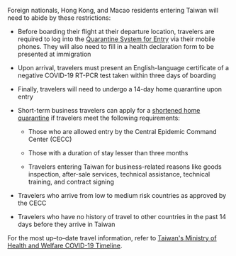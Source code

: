 Foreign nationals, Hong Kong, and Macao residents entering Taiwan will need to abide by these restrictions:

- Before boarding their flight at their departure location, travelers are required to log into the [Quarantine System for Entry](https://hdhq.mohw.gov.tw/) via their mobile phones. They will also need to fill in a health declaration form to be presented at immigration

- Upon arrival, travelers must present an English-language certificate of a negative COVID-19 RT-PCR test taken within three days of boarding

- Finally, travelers will need to undergo a 14-day home quarantine upon entry

- Short-term business travelers can apply for a [shortened home quarantine](https://covid19.mohw.gov.tw/en/cp-4868-54558-206.html) if travelers meet the following requirements:

    - Those who are allowed entry by the Central Epidemic Command Center (CECC)
    
    - Those with a duration of stay lesser than three months
    
    - Travelers entering Taiwan for business-related reasons like goods inspection, after-sale services, technical assistance, technical training, and contract         signing
    
- Travelers who arrive from low to medium risk countries as approved by the CECC

- Travelers who have no history of travel to other countries in the past 14 days before they arrive in Taiwan

For the most up–to–date travel information, refer to [Taiwan's Ministry of Health and Welfare COVID-19 Timeline](https://covid19.mohw.gov.tw/en/sp-timeline0-206.html).
